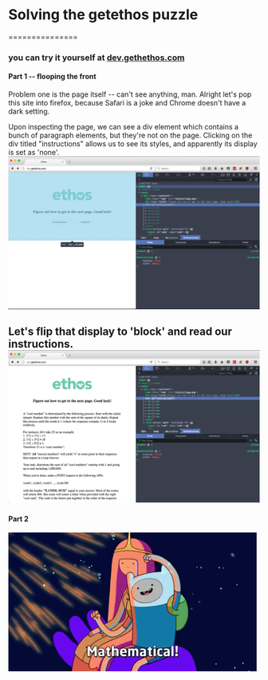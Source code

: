 # Solving the getethos puzzle 
===============
### you can try it yourself at [dev.gethethos.com](dev.gethethos.com)

#### Part 1 -- flooping the front

Problem one  is the page itself -- can't see anything, man. Alright let's pop this site into firefox, because Safari is a joke and Chrome doesn't have a dark setting. 

Upon inspecting the page, we can see a div element which contains a bunch of paragraph elements, but they're not on the page. Clicking on the div titled "instructions" allows us to see its styles, and apparently its display is set as 'none'. 
![some lame alt text](assets/part_1.png)

Let's flip that display to 'block' and read our instructions. 
![some lame alt text](assets/part_2.png)
---

#### Part 2
![adventure time's the bomb](assets/mathematical.gif)



